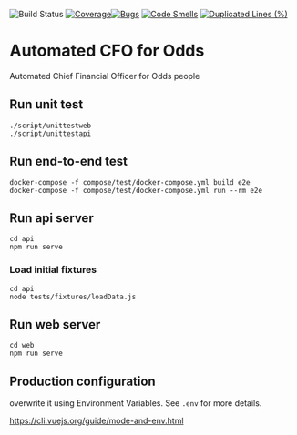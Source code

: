 ![Build Status](https://github.com/poorprogrammer/cfo/actions/workflows/build.yml/badge.svg)
[![Coverage](https://sonarcloud.io/api/project_badges/measure?project=poorprogrammer_cfo&metric=coverage)](https://sonarcloud.io/dashboard?id=poorprogrammer_cfo)[![Bugs](https://sonarcloud.io/api/project_badges/measure?project=poorprogrammer_cfo&metric=bugs)](https://sonarcloud.io/dashboard?id=poorprogrammer_cfo)
[![Code Smells](https://sonarcloud.io/api/project_badges/measure?project=poorprogrammer_cfo&metric=code_smells)](https://sonarcloud.io/dashboard?id=poorprogrammer_cfo)
[![Duplicated Lines (%)](https://sonarcloud.io/api/project_badges/measure?project=poorprogrammer_cfo&metric=duplicated_lines_density)](https://sonarcloud.io/dashboard?id=poorprogrammer_cfo)

# Automated CFO for Odds

Automated Chief Financial Officer for Odds people

## Run unit test

```
./script/unittestweb
./script/unittestapi
```

## Run end-to-end test

```
docker-compose -f compose/test/docker-compose.yml build e2e
docker-compose -f compose/test/docker-compose.yml run --rm e2e
```

## Run api server

```
cd api
npm run serve
```

### Load initial fixtures

```
cd api
node tests/fixtures/loadData.js
```

## Run web server

```
cd web
npm run serve
```



## Production configuration 

overwrite it using Environment Variables. See `.env` for more details.

<https://cli.vuejs.org/guide/mode-and-env.html>

